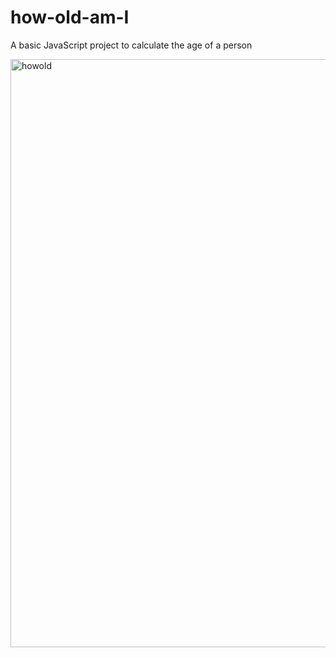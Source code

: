# how-old-am-I
A basic JavaScript project to calculate the age of a person

<img width="941" alt="howold" src="https://user-images.githubusercontent.com/63189207/98920831-de852f80-24d0-11eb-8d8b-0649db378419.PNG">

